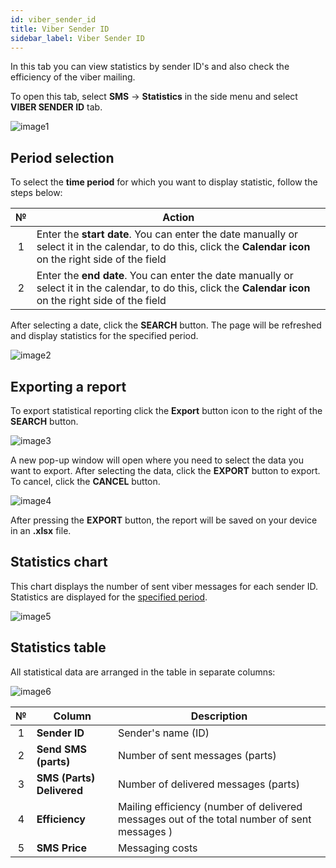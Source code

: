 ```yaml
---
id: viber_sender_id
title: Viber Sender ID
sidebar_label: Viber Sender ID
---
```


In this tab you can view statistics by sender ID's and also check the efficiency of the viber mailing.

To open this tab, select **SMS** → **Statistics** in the side menu and select **VIBER SENDER ID** tab.

![image1](/img/en/client_statistics_viber_sender_id/image1.png)

## Period selection

To select the **time period** for which you want to display statistic, follow the steps below:

|  №  | Action |
| :-: | ------ |
| 1 | Enter the **start date**. You can enter the date manually or select it in the calendar, to do this, click the **Calendar icon** on the right side of the field |
| 2 | Enter the **end date**. You can enter the date manually or select it in the calendar, to do this, click the **Calendar icon** on the right side of the field |

After selecting a date, click the **SEARCH** button. The page will be refreshed and display statistics for the specified period.

![image2](/img/en/client_statistics_viber_sender_id/image2.png)

## Exporting a report

To export statistical reporting click the **Export** button icon to the right of the **SEARCH** button.

![image3](/img/en/client_statistics_viber_sender_id/image3.png)

A new pop-up window will open where you need to select the data you want to export. After selecting the data, click the **EXPORT** button to export. To cancel, click the **CANCEL** button.

![image4](/img/en/client_statistics_viber_sender_id/image4.png)

After pressing the **EXPORT** button, the report will be saved on your device in an **.xlsx** file.

## Statistics chart

This chart displays the number of sent viber messages for each sender ID. Statistics are displayed for the [specified period](#period-selection).

![image5](/img/en/client_statistics_viber_sender_id/image5.png)

## Statistics table

All statistical data are arranged in the table in separate columns:

![image6](/img/en/client_statistics_viber_sender_id/image6.png)

|  №  | Column | Description |
| :-: | ------ | ----------- |
| 1 | **Sender ID** | Sender's name (ID) |
| 2 | **Send SMS (parts)** | Number of sent messages (parts) |
| 3 | **SMS (Parts) Delivered** | Number of delivered messages (parts) |
| 4 | **Efficiency** | Mailing efficiency (number of delivered messages out of the total number of sent messages ) |
| 5 | **SMS Price** | Messaging costs |
